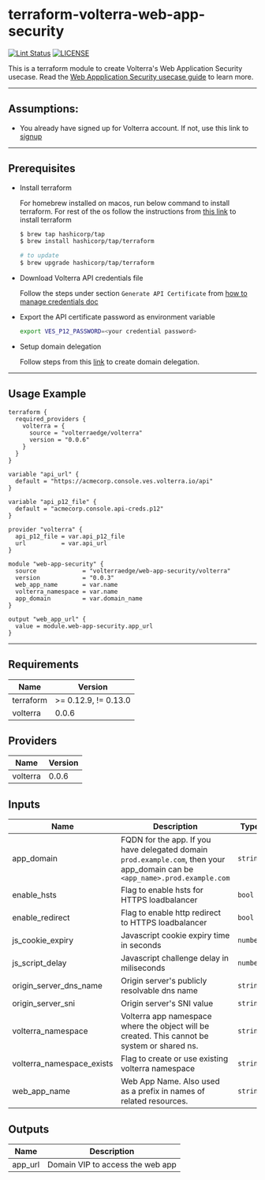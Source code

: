 # terraform-volterra-web-app-security

[![Lint Status](https://github.com/volterraedge/terraform-volterra-web-app-security/workflows/Lint/badge.svg)](https://github.com/volterraedge/terraform-volterra-web-app-security/actions)
[![LICENSE](https://img.shields.io/github/license/volterraedge/terraform-volterra-web-app-security)](https://github.com/volterraedge/terraform-volterra-web-app-security/blob/main/LICENSE)

This is a terraform module to create Volterra's Web Application Security usecase. Read the [Web Appplication Security usecase guide](https://volterra.io/docs/quick-start/web-app-security-performance) to learn more.

---

## Assumptions:

* You already have signed up for Volterra account. If not, use this link to [signup](https://console.ves.volterra.io/signup/)

---

## Prerequisites

* Install terraform

  For homebrew installed on macos, run below command to install terraform. For rest of the os follow the instructions from [this link](https://learn.hashicorp.com/tutorials/terraform/install-cli) to install terraform

  ```bash
  $ brew tap hashicorp/tap
  $ brew install hashicorp/tap/terraform

  # to update
  $ brew upgrade hashicorp/tap/terraform
  ```

* Download Volterra API credentials file

  Follow the steps under section `Generate API Certificate` from [how to manage credentials doc](https://volterra.io/docs/how-to/user-mgmt/credentials)


* Export the API certificate password as environment variable

  ```bash
  export VES_P12_PASSWORD=<your credential password>
  ```

* Setup domain delegation

  Follow steps from this [link](https://volterra.io/docs/how-to/app-networking/domain-delegation) to create domain delegation.

---

## Usage Example

```hcl
terraform {
  required_providers {
    volterra = {
      source = "volterraedge/volterra"
      version = "0.0.6"
    }
  }
}

variable "api_url" {
  default = "https://acmecorp.console.ves.volterra.io/api"
}

variable "api_p12_file" {
  default = "acmecorp.console.api-creds.p12"
}

provider "volterra" {
  api_p12_file = var.api_p12_file
  url          = var.api_url
}

module "web-app-security" {
  source             = "volterraedge/web-app-security/volterra"
  version            = "0.0.3"
  web_app_name       = var.name
  volterra_namespace = var.name
  app_domain         = var.domain_name
}

output "web_app_url" {
  value = module.web-app-security.app_url
}
```
---
## Requirements

| Name | Version |
|------|---------|
| terraform | >= 0.12.9, != 0.13.0 |
| volterra | 0.0.6 |

## Providers

| Name | Version |
|------|---------|
| volterra | 0.0.6 |

## Inputs

| Name | Description | Type | Default | Required |
|------|-------------|------|---------|:--------:|
| app\_domain | FQDN for the app. If you have delegated domain `prod.example.com`, then your app\_domain can be `<app_name>.prod.example.com` | `string` | n/a | yes |
| enable\_hsts | Flag to enable hsts for HTTPS loadbalancer | `bool` | `false` | no |
| enable\_redirect | Flag to enable http redirect to HTTPS loadbalancer | `bool` | `true` | no |
| js\_cookie\_expiry | Javascript cookie expiry time in seconds | `number` | `3600` | no |
| js\_script\_delay | Javascript challenge delay in miliseconds | `number` | `5000` | no |
| origin\_server\_dns\_name | Origin server's publicly resolvable dns name | `string` | `"www.f5.com"` | no |
| origin\_server\_sni | Origin server's SNI value | `string` | `""` | no |
| volterra\_namespace | Volterra app namespace where the object will be created. This cannot be system or shared ns. | `string` | n/a | yes |
| volterra\_namespace\_exists | Flag to create or use existing volterra namespace | `string` | `false` | no |
| web\_app\_name | Web App Name. Also used as a prefix in names of related resources. | `string` | n/a | yes |

## Outputs

| Name | Description |
|------|-------------|
| app\_url | Domain VIP to access the web app |

